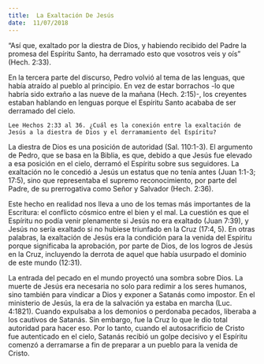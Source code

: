 ```yaml
---
title:  La Exaltación De Jesús
date:  11/07/2018
---
```


“Así que, exaltado por la diestra de Dios, y habiendo recibido del Padre la promesa del Espíritu Santo, ha derramado esto que vosotros veis y oís” (Hech. 2:33).

En la tercera parte del discurso, Pedro volvió al tema de las lenguas, que había atraído al pueblo al principio. En vez de estar borrachos -lo que habría sido extraño a las nueve de la mañana (Hech. 2:15)-, los creyentes estaban hablando en lenguas porque el Espíritu Santo acababa de ser derramado del cielo.

`Lee Hechos 2:33 al 36. ¿Cuál es la conexión entre la exaltación de Jesús a la diestra de Dios y el derramamiento del Espíritu?`

La diestra de Dios es una posición de autoridad (Sal. 110:1-3). El argumento de Pedro, que se basa en la Biblia, es que, debido a que Jesús fue elevado a esa posición en el cielo, derramó el Espíritu sobre sus seguidores. La exaltación no le concedió a Jesús un estatus que no tenía antes (Juan 1:1-3; 17:5), sino que representaba el supremo reconocimiento, por parte del Padre, de su prerrogativa como Señor y Salvador (Hech. 2:36).

Este hecho en realidad nos lleva a uno de los temas más importantes de la Escritura: el conflicto cósmico entre el bien y el mal. La cuestión es que el Espíritu no podía venir plenamente si Jesús no era exaltado (Juan 7:39), y Jesús no sería exaltado si no hubiese triunfado en la Cruz (17:4, 5). En otras palabras, la exaltación de Jesús era la condición para la venida del Espíritu porque significaba la aprobación, por parte de Dios, de los logros de Jesús en la Cruz, incluyendo la derrota de aquel que había usurpado el dominio de este mundo (12:31).

La entrada del pecado en el mundo proyectó una sombra sobre Dios. La muerte de Jesús era necesaria no solo para redimir a los seres humanos, sino también para vindicar a Dios y exponer a Satanás como impostor. En el ministerio de Jesús, la era de la salvación ya estaba en marcha (Luc. 4:1821). Cuando expulsaba a los demonios o perdonaba pecados, liberaba a los cautivos de Satanás. Sin embargo, fue la Cruz lo que le dio total autoridad para hacer eso. Por lo tanto, cuando el autosacrificio de Cristo fue autenticado en el cielo, Satanás recibió un golpe decisivo y el Espíritu comenzó a derramarse a fin de preparar a un pueblo para la venida de Cristo.
